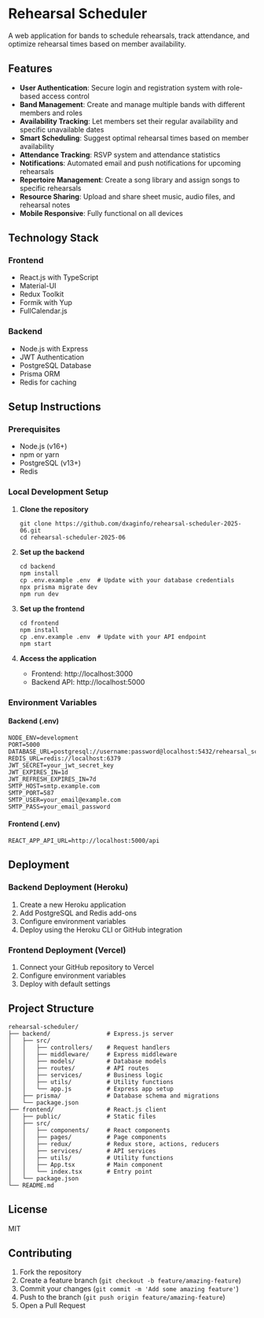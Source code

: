 # Rehearsal Scheduler

A web application for bands to schedule rehearsals, track attendance, and optimize rehearsal times based on member availability.

## Features

- **User Authentication**: Secure login and registration system with role-based access control
- **Band Management**: Create and manage multiple bands with different members and roles
- **Availability Tracking**: Let members set their regular availability and specific unavailable dates
- **Smart Scheduling**: Suggest optimal rehearsal times based on member availability
- **Attendance Tracking**: RSVP system and attendance statistics
- **Notifications**: Automated email and push notifications for upcoming rehearsals
- **Repertoire Management**: Create a song library and assign songs to specific rehearsals
- **Resource Sharing**: Upload and share sheet music, audio files, and rehearsal notes
- **Mobile Responsive**: Fully functional on all devices

## Technology Stack

### Frontend
- React.js with TypeScript
- Material-UI
- Redux Toolkit
- Formik with Yup
- FullCalendar.js

### Backend
- Node.js with Express
- JWT Authentication
- PostgreSQL Database
- Prisma ORM
- Redis for caching

## Setup Instructions

### Prerequisites

- Node.js (v16+)
- npm or yarn
- PostgreSQL (v13+)
- Redis

### Local Development Setup

1. **Clone the repository**
   ```
   git clone https://github.com/dxaginfo/rehearsal-scheduler-2025-06.git
   cd rehearsal-scheduler-2025-06
   ```

2. **Set up the backend**
   ```
   cd backend
   npm install
   cp .env.example .env  # Update with your database credentials
   npx prisma migrate dev
   npm run dev
   ```

3. **Set up the frontend**
   ```
   cd frontend
   npm install
   cp .env.example .env  # Update with your API endpoint
   npm start
   ```

4. **Access the application**
   - Frontend: http://localhost:3000
   - Backend API: http://localhost:5000

### Environment Variables

#### Backend (.env)
```
NODE_ENV=development
PORT=5000
DATABASE_URL=postgresql://username:password@localhost:5432/rehearsal_scheduler
REDIS_URL=redis://localhost:6379
JWT_SECRET=your_jwt_secret_key
JWT_EXPIRES_IN=1d
JWT_REFRESH_EXPIRES_IN=7d
SMTP_HOST=smtp.example.com
SMTP_PORT=587
SMTP_USER=your_email@example.com
SMTP_PASS=your_email_password
```

#### Frontend (.env)
```
REACT_APP_API_URL=http://localhost:5000/api
```

## Deployment

### Backend Deployment (Heroku)

1. Create a new Heroku application
2. Add PostgreSQL and Redis add-ons
3. Configure environment variables
4. Deploy using the Heroku CLI or GitHub integration

### Frontend Deployment (Vercel)

1. Connect your GitHub repository to Vercel
2. Configure environment variables
3. Deploy with default settings

## Project Structure

```
rehearsal-scheduler/
├── backend/                # Express.js server
│   ├── src/
│   │   ├── controllers/    # Request handlers
│   │   ├── middleware/     # Express middleware
│   │   ├── models/         # Database models
│   │   ├── routes/         # API routes
│   │   ├── services/       # Business logic
│   │   ├── utils/          # Utility functions
│   │   └── app.js          # Express app setup
│   ├── prisma/             # Database schema and migrations
│   └── package.json
├── frontend/               # React.js client
│   ├── public/             # Static files
│   ├── src/
│   │   ├── components/     # React components
│   │   ├── pages/          # Page components
│   │   ├── redux/          # Redux store, actions, reducers
│   │   ├── services/       # API services
│   │   ├── utils/          # Utility functions
│   │   ├── App.tsx         # Main component
│   │   └── index.tsx       # Entry point
│   └── package.json
└── README.md
```

## License

MIT

## Contributing

1. Fork the repository
2. Create a feature branch (`git checkout -b feature/amazing-feature`)
3. Commit your changes (`git commit -m 'Add some amazing feature'`)
4. Push to the branch (`git push origin feature/amazing-feature`)
5. Open a Pull Request